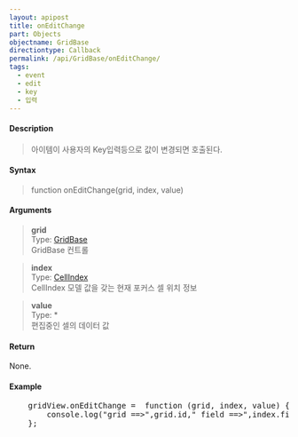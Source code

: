 ```yaml
---
layout: apipost
title: onEditChange
part: Objects
objectname: GridBase
directiontype: Callback
permalink: /api/GridBase/onEditChange/
tags:
  - event
  - edit
  - key
  - 입력
---
```



#### Description

> 아이템이 사용자의 Key입력등으로 값이 변경되면 호출된다.  

#### Syntax

> function onEditChange(grid, index, value)  

#### Arguments

> **grid**  
> Type: [GridBase](/api/GridBase/)  
> GridBase 컨트롤  

> **index**  
> Type: [CellIndex](/api/types/CellIndex/)  
> CellIndex 모델 값을 갖는 현재 포커스 셀 위치 정보  

> **value**  
> Type: *  
> 편집중인 셀의 데이터 값  

#### Return

None.

#### Example

<pre class="prettyprint">
    gridView.onEditChange =  function (grid, index, value) {
        console.log("grid ==>",grid.id," field ==>",index.fieldName," value==>",value);
    };
</pre>

